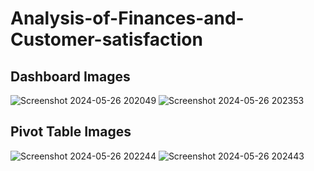 # Analysis-of-Finances-and-Customer-satisfaction

## Dashboard Images

![Screenshot 2024-05-26 202049](https://github.com/s-labeeb/Analysis-of-Finances-and-Customer-satisfaction/assets/137295297/b42d6dc5-6a70-4681-a2ce-1213e2a13ade)
![Screenshot 2024-05-26 202353](https://github.com/s-labeeb/Analysis-of-Finances-and-Customer-satisfaction/assets/137295297/91e783dc-75e8-4c44-a43a-bac69a9f5ce2)


## Pivot Table Images

![Screenshot 2024-05-26 202244](https://github.com/s-labeeb/Analysis-of-Finances-and-Customer-satisfaction/assets/137295297/298e4ac5-b42b-4fc0-9af3-6a15f960e907)
![Screenshot 2024-05-26 202443](https://github.com/s-labeeb/Analysis-of-Finances-and-Customer-satisfaction/assets/137295297/7452555e-7626-4fe8-bd41-d966cc3f6e5b)
